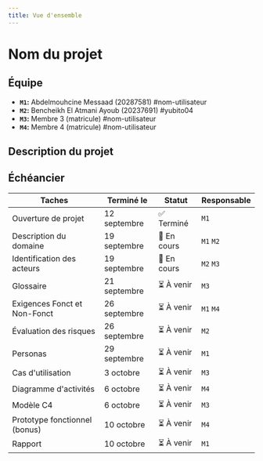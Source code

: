 ```yaml
---
title: Vue d'ensemble
---
```


<style>
    @media screen and (min-width: 76em) {
        .md-sidebar--primary {
            display: none !important;
        }
    }
</style>

# Nom du projet

## Équipe

- **`M1`:** Abdelmouhcine Messaad (20287581) #nom-utilisateur
- **`M2`:** Bencheikh El Atmani Ayoub (20237691) #yubito04
- **`M3`:** Membre 3 (matricule) #nom-utilisateur  
- **`M4`:** Membre 4 (matricule) #nom-utilisateur

## Description du projet

## Échéancier

| Taches                        | Terminé le    | Statut      | Responsable  |
|-------------------------------|---------------|-------------|--------------|
| Ouverture de projet           | 12 septembre  | ✅ Terminé  | `M1`         |
| Description du domaine        | 19 septembre  | 🔄 En cours | `M1` `M2`    |
| Identification des acteurs    | 19 septembre  | 🔄 En cours | `M2` `M3`    |
| Glossaire                     | 21 septembre  | ⏳ À venir  | `M3`         |
| Exigences Fonct et Non-Fonct  | 26 septembre  | ⏳ À venir  | `M1` `M4`    |
| Évaluation des risques        | 26 septembre  | ⏳ À venir  | `M2`         |
| Personas                      | 29 septembre  | ⏳ À venir  | `M1`         |
| Cas d'utilisation             | 3 octobre     | ⏳ À venir  | `M3`         |
| Diagramme d'activités         | 6 octobre     | ⏳ À venir  | `M4`         |
| Modèle C4                     | 6 octobre     | ⏳ À venir  | `M3`         |
| Prototype fonctionnel (bonus) | 10 octobre    | ⏳ À venir  | `M4`         |
| Rapport                       | 10 octobre    | ⏳ À venir  | `M1`         |


